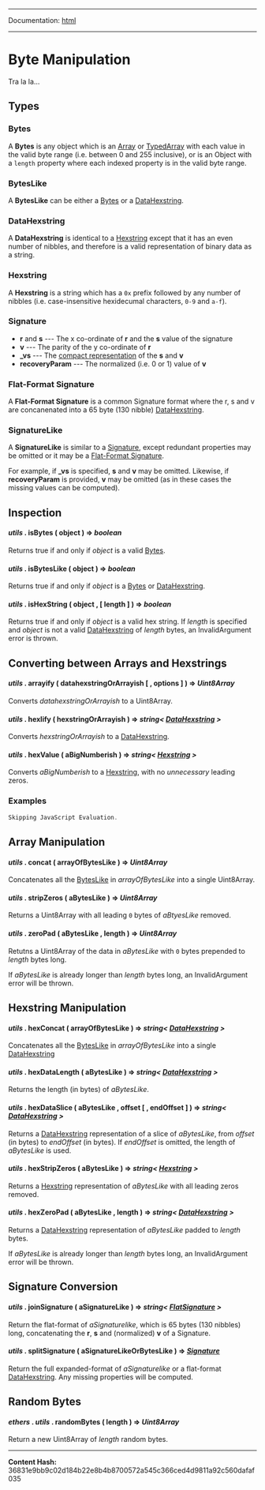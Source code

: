 -----

Documentation: [html](https://docs-beta.ethers.io/)

-----


Byte Manipulation
=================


Tra la la...


Types
-----



### Bytes


A **Bytes** is any object which is an
[Array](../../../Users/ricmoo/Development/ethers/ethers.js-v5/https:/developer.mozilla.org/en-US/docs/Web/JavaScript/Reference/Global_Objects/Array) or [TypedArray](../../../Users/ricmoo/Development/ethers/ethers.js-v5/https:/developer.mozilla.org/en-US/docs/Web/JavaScript/Reference/Global_Objects/TypedArray) with
each value in the valid byte range (i.e. between 0 and 255 inclusive),
or is an Object with a `length` property where each indexed property
is in the valid byte range.


### BytesLike


A **BytesLike** can be either a [Bytes](./) or a [DataHexstring](./).


### DataHexstring


A **DataHexstring** is identical to a [Hexstring](./) except that it has
an even number of nibbles, and therefore is a valid representation of
binary data as a string.


### Hexstring


A **Hexstring** is a string which has a `0x` prefix followed by any
number of nibbles (i.e. case-insensitive hexidecumal characters, `0-9` and `a-f`).


### Signature




* **r** and **s** --- The x co-ordinate of **r** and the **s** value of the signature
* **v** --- The parity of the y co-ordinate of **r**
* **_vs** --- The [compact representation](../../../Users/ricmoo/Development/ethers/ethers.js-v5/https:/eips.ethereum.org/EIPS/eip-2098) of the **s** and **v**
* **recoveryParam** --- The normalized (i.e. 0 or 1) value of **v**


### Flat-Format Signature


A **Flat-Format Signature** is a common Signature format where
the r, s and v are concanenated into a 65 byte (130 nibble)
[DataHexstring](./).


### SignatureLike


A **SignatureLike** is similar to a [Signature](./), except redundant properties
may be omitted or it may be a [Flat-Format Signature](./).

For example, if **_vs** is specified, **s** and **v** may be omitted. Likewise,
if **recoveryParam** is provided, **v** may be omitted (as in these cases the
missing values can be computed).


Inspection
----------



#### *utils* . **isBytes** ( object )  **=>** *boolean*

Returns true if and only if *object* is a valid [Bytes](./).




#### *utils* . **isBytesLike** ( object )  **=>** *boolean*

Returns true if and only if *object* is a [Bytes](./) or [DataHexstring](./).




#### *utils* . **isHexString** ( object ,  [ length ]  )  **=>** *boolean*

Returns true if and only if *object* is a valid hex string.
If *length* is specified and *object* is not a valid [DataHexstring](./) of
*length* bytes, an InvalidArgument error is thrown.




Converting between Arrays and Hexstrings
----------------------------------------



#### *utils* . **arrayify** ( datahexstringOrArrayish [  , options ]  )  **=>** *Uint8Array*

Converts *datahexstringOrArrayish* to a Uint8Array.




#### *utils* . **hexlify** ( hexstringOrArrayish )  **=>** *string< [DataHexstring](./) >*

Converts *hexstringOrArrayish* to a [DataHexstring](./).




#### *utils* . **hexValue** ( aBigNumberish )  **=>** *string< [Hexstring](./) >*

Converts *aBigNumberish* to a [Hexstring](./), with no *unnecessary* leading
zeros.




### Examples



```javascript
Skipping JavaScript Evaluation.
```



Array Manipulation
------------------



#### *utils* . **concat** ( arrayOfBytesLike )  **=>** *Uint8Array*

Concatenates all the [BytesLike](./) in *arrayOfBytesLike* into a single Uint8Array.




#### *utils* . **stripZeros** ( aBytesLike )  **=>** *Uint8Array*

Returns a Uint8Array with all leading `0` bytes of *aBtyesLike* removed.




#### *utils* . **zeroPad** ( aBytesLike , length )  **=>** *Uint8Array*

Retutns a Uint8Array of the data in *aBytesLike* with `0` bytes prepended to
*length* bytes long.

If *aBytesLike* is already longer than *length* bytes long, an InvalidArgument
error will be thrown.




Hexstring Manipulation
----------------------



#### *utils* . **hexConcat** ( arrayOfBytesLike )  **=>** *string< [DataHexstring](./) >*

Concatenates all the [BytesLike](./) in *arrayOfBytesLike* into a single [DataHexstring](./)




#### *utils* . **hexDataLength** ( aBytesLike )  **=>** *string< [DataHexstring](./) >*

Returns the length (in bytes) of *aBytesLike*.




#### *utils* . **hexDataSlice** ( aBytesLike , offset [  , endOffset ]  )  **=>** *string< [DataHexstring](./) >*

Returns a [DataHexstring](./) representation of a slice of *aBytesLike*, from
*offset* (in bytes) to *endOffset* (in bytes). If *endOffset* is
omitted, the length of *aBytesLike* is used.




#### *utils* . **hexStripZeros** ( aBytesLike )  **=>** *string< [Hexstring](./) >*

Returns a [Hexstring](./) representation of *aBytesLike* with all
leading zeros removed.




#### *utils* . **hexZeroPad** ( aBytesLike , length )  **=>** *string< [DataHexstring](./) >*

Returns a [DataHexstring](./) representation of *aBytesLike* padded to *length* bytes.

If *aBytesLike* is already longer than *length* bytes long, an InvalidArgument
error will be thrown.




Signature Conversion
--------------------



#### *utils* . **joinSignature** ( aSignatureLike )  **=>** *string< [FlatSignature](./) >*

Return the flat-format of *aSignaturelike*, which is 65 bytes (130 nibbles)
long, concatenating the **r**, **s** and (normalized) **v** of a Signature.




#### *utils* . **splitSignature** ( aSignatureLikeOrBytesLike )  **=>** *[Signature](./)*

Return the full expanded-format of *aSignaturelike* or a flat-format [DataHexstring](./).
Any missing properties will be computed.




Random Bytes
------------



#### *ethers* . *utils* . **randomBytes** ( length )  **=>** *Uint8Array*

Return a new Uint8Array of *length* random bytes.





-----
**Content Hash:** 36831e9bb9c02d184b22e8b4b8700572a545c366ced4d9811a92c560dafaf035